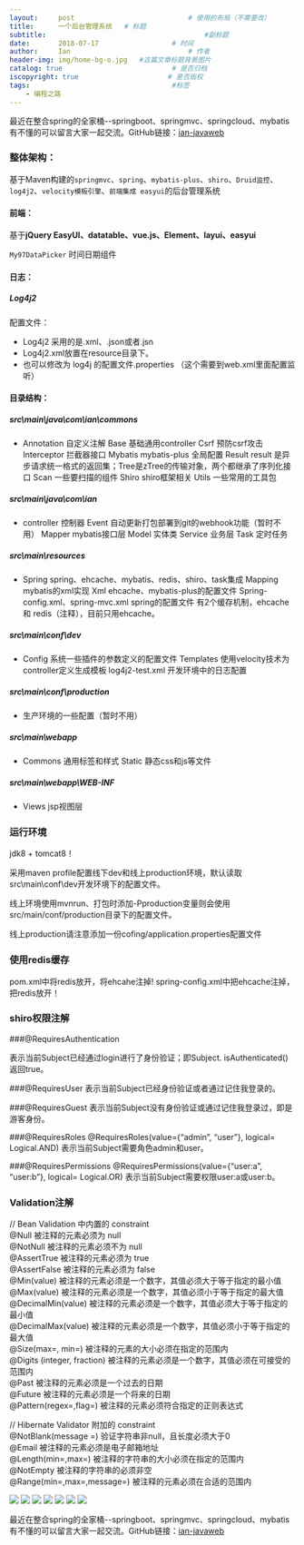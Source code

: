 ```yaml
---
layout:     post             				# 使用的布局（不需要改）
title:      一个后台管理系统   # 标题 
subtitle:    					  				#副标题
date:       2018-07-17 					# 时间
author:     Ian                  			# 作者
header-img: img/home-bg-o.jpg	#这篇文章标题背景图片
catalog: true                        	# 是否归档
iscopyright: true                      # 是否版权
tags:                              		#标签
    - 编程之路
---
```




最近在整合spring的全家桶--springboot、springmvc、springcloud、mybatis有不懂的可以留言大家一起交流。GitHub链接：[ian-javaweb](https://github.com/uniquezhangqi/javaweb)

### 整体架构：
基于Maven构建的`springmvc`、`spring`、`mybatis-plus`、`shiro`、`Druid监控`、`log4j2`、`velocity模板引擎`、`前端集成 easyui`的后台管理系统

#### 前端：
基于**jQuery EasyUI、datatable、vue.js、Element、layui、easyui**

`My97DataPicker` 时间日期组件

#### 日志：

##### Log4j2
配置文件：

- Log4j2 采用的是.xml、.json或者.jsn
- Log4j2.xml放置在resource目录下。
- 也可以修改为 log4j 的配置文件.properties （这个需要到web.xml里面配置监听）

#### 目录结构：
##### src\main\java\com\ian\commons

- Annotation 	自定义注解
	 Base       	基础通用controller
	 Csrf			预防csrf攻击
	 Interceptor		拦截器接口
	 Mybatis		mybatis-plus 全局配置
	 Result		result 是异步请求统一格式的返回集；Tree是zTree的传输对象，两个都继承了序列化接口
	 Scan			一些要扫描的组件
	 Shiro			shiro框架相关
	 Utils			一些常用的工具包

##### src\main\java\com\ian

- controller		控制器
	 Event			自动更新打包部署到git的webhook功能（暂时不用）
	 Mapper		mybatis接口层
	 Model		实体类
	 Service		业务层
	 Task			定时任务

##### src\main\resources
- Spring	spring、ehcache、mybatis、redis、shiro、task集成
	 Mapping	mybatis的xml实现
	 Xml		ehcache、mybatis-plus的配置文件
	 Spring-config.xml、spring-mvc.xml 	spring的配置文件	
有2个缓存机制，ehcache 和 redis（注释），目前只用ehcache。

##### src\main\conf\dev
- Config		系统一些插件的参数定义的配置文件
	 Templates		使用velocity技术为controller定义生成模板
	 log4j2-test.xml	开发环境中的日志配置	


##### src\main\conf\production
- 生产环境的一些配置（暂时不用）

##### src\main\webapp
- Commons		通用标签和样式
	 Static			静态css和js等文件

##### src\main\webapp\WEB-INF
- Views			jsp视图层


### 运行环境
jdk8 + tomcat8！

采用maven profile配置线下dev和线上production环境，默认读取src\main\conf\dev开发环境下的配置文件。

线上环境使用mvnrun、打包时添加-Pproduction变量则会使用src/main/conf/production目录下的配置文件。

线上production请注意添加一份cofing/application.properties配置文件


### 使用redis缓存
pom.xml中将redis放开，将ehcahe注掉!
spring-config.xml中把ehcache注掉，把redis放开！


### shiro权限注解
###@RequiresAuthentication

表示当前Subject已经通过login进行了身份验证；即Subject. isAuthenticated()返回true。

###@RequiresUser
表示当前Subject已经身份验证或者通过记住我登录的。

###@RequiresGuest
表示当前Subject没有身份验证或通过记住我登录过，即是游客身份。

###@RequiresRoles
@RequiresRoles(value={“admin”, “user”}, logical= Logical.AND) 表示当前Subject需要角色admin和user。

###@RequiresPermissions 
@RequiresPermissions(value={“user:a”, “user:b”}, logical= Logical.OR) 表示当前Subject需要权限user:a或user:b。


### Validation注解

// Bean Validation 中内置的 constraint  
@Null   被注释的元素必须为 null  
@NotNull    被注释的元素必须不为 null  
@AssertTrue     被注释的元素必须为 true  
@AssertFalse    被注释的元素必须为 false  
@Min(value)     被注释的元素必须是一个数字，其值必须大于等于指定的最小值  
@Max(value)     被注释的元素必须是一个数字，其值必须小于等于指定的最大值  
@DecimalMin(value)  被注释的元素必须是一个数字，其值必须大于等于指定的最小值  
@DecimalMax(value)  被注释的元素必须是一个数字，其值必须小于等于指定的最大值  
@Size(max=, min=)   被注释的元素的大小必须在指定的范围内  
@Digits (integer, fraction)     被注释的元素必须是一个数字，其值必须在可接受的范围内  
@Past   被注释的元素必须是一个过去的日期  
@Future     被注释的元素必须是一个将来的日期  
@Pattern(regex=,flag=)  被注释的元素必须符合指定的正则表达式  

// Hibernate Validator 附加的 constraint  
@NotBlank(message =)   验证字符串非null，且长度必须大于0  
@Email  被注释的元素必须是电子邮箱地址  
@Length(min=,max=)  被注释的字符串的大小必须在指定的范围内  
@NotEmpty   被注释的字符串的必须非空  
@Range(min=,max=,message=)  被注释的元素必须在合适的范围内

![](http://uniquezhangqi.oss-cn-shenzhen.aliyuncs.com/blog/2018-07-17-0.png)
![](http://uniquezhangqi.oss-cn-shenzhen.aliyuncs.com/blog/2018-07-17-1.png)
![](http://uniquezhangqi.oss-cn-shenzhen.aliyuncs.com/blog/2018-07-17-2.png)
![](http://uniquezhangqi.oss-cn-shenzhen.aliyuncs.com/blog/2018-07-17-3.png)
![](http://uniquezhangqi.oss-cn-shenzhen.aliyuncs.com/blog/2018-07-17-4.png)
![](http://uniquezhangqi.oss-cn-shenzhen.aliyuncs.com/blog/2018-07-17-5.png)
![](http://uniquezhangqi.oss-cn-shenzhen.aliyuncs.com/blog/2018-07-17-104613.png)

最近在整合spring的全家桶--springboot、springmvc、springcloud、mybatis有不懂的可以留言大家一起交流。GitHub链接：[ian-javaweb](https://github.com/uniquezhangqi/javaweb)



